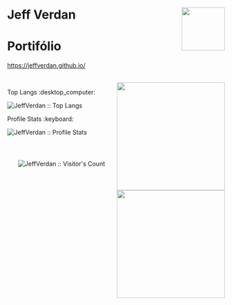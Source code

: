 # Jeff Verdan <img align="right" src="https://media2.giphy.com/media/SqeaJvuHTby1fW2wdL/giphy.gif?cid=790b76113544bfb9c477b76f2984738457402d082254af99&rid=giphy.gif&ct=s" width="100"/>

# Portifólio
https://jeffverdan.github.io/

<br>
<img align="right" src="https://media0.giphy.com/media/ksE9feSa2b4V2GYwY4/giphy.gif?cid=790b761139a55103ab94d65249aae2423ea8f7ac36b31178&rid=giphy.gif&ct=ts" width="250"/>


<p align="">Top Langs :desktop_computer:</p>
<img src="https://github-readme-stats.vercel.app/api/top-langs/?username=jeffverdan&theme=tokyonight&layout=compact" alt="JeffVerdan :: Top Langs"  />

<p align="">Profile Stats :keyboard:</p>
<div><img src="https://github-readme-stats.vercel.app/api?username=jeffverdan&show_icons=true&theme=tokyonight" alt="JeffVerdan :: Profile Stats" /><img align="right" src="https://media0.giphy.com/media/ksE9feSa2b4V2GYwY4/giphy.gif?cid=790b761139a55103ab94d65249aae2423ea8f7ac36b31178&rid=giphy.gif&ct=ts" width="250"/></div>
<br>

#
<p align="center"><img src="https://profile-counter.glitch.me/jeffverdan/count.svg" alt="JeffVerdan :: Visitor's Count" /></p>
